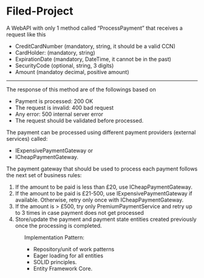# Filed-Project

A WebAPI with only 1 method called “ProcessPayment” that receives a request like this
- CreditCardNumber (mandatory, string, it should be a valid CCN)
- CardHolder: (mandatory, string)
- ExpirationDate (mandatory, DateTime, it cannot be in the past)
- SecurityCode (optional, string, 3 digits)
- Amount (mandatoy decimal, positive amount)
<hr />

The response of this method are of the followings based on
- Payment is processed: 200 OK
- The request is invalid: 400 bad request
- Any error: 500 internal server error
- The request should be validated before processed.

</hr>

The payment can be processed using different payment providers (external services) called:
- IExpensivePaymentGateway or
- ICheapPaymentGateway.
<p>The payment gateway that should be used to process each payment follows the next set of business
rules: </p>
<ol>
   
<li>If the amount to be paid is less than £20, use ICheapPaymentGateway. </li>
<li>If the amount to be paid is £21-500, use IExpensivePaymentGateway if available. Otherwise, retry
only once with ICheapPaymentGateway. </li>
<li>If the amount is > £500, try only PremiumPaymentService and retry up to 3 times in case payment
does not get processed </li>
<li>Store/update the payment and payment state entities created previously once the processing is
completed.
 <ol/>
   
</hr>
  
Implementation Pattern:
- Repository/unit of work patterns
- Eager loading for all entities
- SOLID principles.
- Entity Framework Core.
